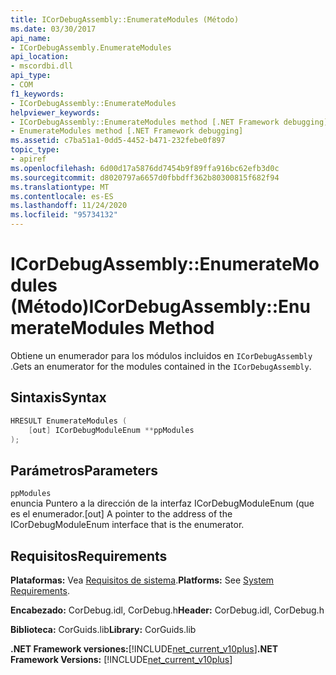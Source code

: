 ```yaml
---
title: ICorDebugAssembly::EnumerateModules (Método)
ms.date: 03/30/2017
api_name:
- ICorDebugAssembly.EnumerateModules
api_location:
- mscordbi.dll
api_type:
- COM
f1_keywords:
- ICorDebugAssembly::EnumerateModules
helpviewer_keywords:
- ICorDebugAssembly::EnumerateModules method [.NET Framework debugging]
- EnumerateModules method [.NET Framework debugging]
ms.assetid: c7ba51a1-0dd5-4452-b471-232febe0f897
topic_type:
- apiref
ms.openlocfilehash: 6d00d17a5876dd7454b9f89ffa916bc62efb3d0c
ms.sourcegitcommit: d8020797a6657d0fbbdff362b80300815f682f94
ms.translationtype: MT
ms.contentlocale: es-ES
ms.lasthandoff: 11/24/2020
ms.locfileid: "95734132"
---
```

# <a name="icordebugassemblyenumeratemodules-method"></a><span data-ttu-id="e2f5f-102">ICorDebugAssembly::EnumerateModules (Método)</span><span class="sxs-lookup"><span data-stu-id="e2f5f-102">ICorDebugAssembly::EnumerateModules Method</span></span>

<span data-ttu-id="e2f5f-103">Obtiene un enumerador para los módulos incluidos en `ICorDebugAssembly` .</span><span class="sxs-lookup"><span data-stu-id="e2f5f-103">Gets an enumerator for the modules contained in the `ICorDebugAssembly`.</span></span>  
  
## <a name="syntax"></a><span data-ttu-id="e2f5f-104">Sintaxis</span><span class="sxs-lookup"><span data-stu-id="e2f5f-104">Syntax</span></span>  
  
```cpp  
HRESULT EnumerateModules (  
    [out] ICorDebugModuleEnum **ppModules  
);  
```  
  
## <a name="parameters"></a><span data-ttu-id="e2f5f-105">Parámetros</span><span class="sxs-lookup"><span data-stu-id="e2f5f-105">Parameters</span></span>  

 `ppModules`  
 <span data-ttu-id="e2f5f-106">enuncia Puntero a la dirección de la interfaz ICorDebugModuleEnum (que es el enumerador.</span><span class="sxs-lookup"><span data-stu-id="e2f5f-106">[out] A pointer to the address of the ICorDebugModuleEnum interface that is the enumerator.</span></span>  
  
## <a name="requirements"></a><span data-ttu-id="e2f5f-107">Requisitos</span><span class="sxs-lookup"><span data-stu-id="e2f5f-107">Requirements</span></span>  

 <span data-ttu-id="e2f5f-108">**Plataformas:** Vea [Requisitos de sistema](../../get-started/system-requirements.md).</span><span class="sxs-lookup"><span data-stu-id="e2f5f-108">**Platforms:** See [System Requirements](../../get-started/system-requirements.md).</span></span>  
  
 <span data-ttu-id="e2f5f-109">**Encabezado:** CorDebug.idl, CorDebug.h</span><span class="sxs-lookup"><span data-stu-id="e2f5f-109">**Header:** CorDebug.idl, CorDebug.h</span></span>  
  
 <span data-ttu-id="e2f5f-110">**Biblioteca:** CorGuids.lib</span><span class="sxs-lookup"><span data-stu-id="e2f5f-110">**Library:** CorGuids.lib</span></span>  
  
 <span data-ttu-id="e2f5f-111">**.NET Framework versiones:**[!INCLUDE[net_current_v10plus](../../../../includes/net-current-v10plus-md.md)]</span><span class="sxs-lookup"><span data-stu-id="e2f5f-111">**.NET Framework Versions:** [!INCLUDE[net_current_v10plus](../../../../includes/net-current-v10plus-md.md)]</span></span>
